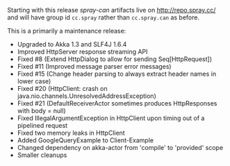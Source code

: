 Starting with this release _spray-can_ artifacts live on <http://repo.spray.cc/>
and will have group id `cc.spray` rather than `cc.spray.can` as before.

This is a primarily a maintenance release:

- Upgraded to Akka 1.3 and SLF4J 1.6.4
- Improved HttpServer response streaming API
- Fixed #8 (Extend HttpDialog to allow for sending Seq[HttpRequest])
- Fixed #11 (Improved message parser error messages)
- Fixed #15 (Change header parsing to always extract header names in lower case)
- Fixed #20 (HttpClient: crash on java.nio.channels.UnresolvedAddressException)
- Fixed #21 (DefaultReceiverActor sometimes produces HttpResponses with body = null)
- Fixed IllegalArgumentException in HttpClient upon timing out of a pipelined request
- Fixed two memory leaks in HttpClient
- Added GoogleQueryExample to Client-Example
- Changed dependency on akka-actor from 'compile' to 'provided' scope
- Smaller cleanups
